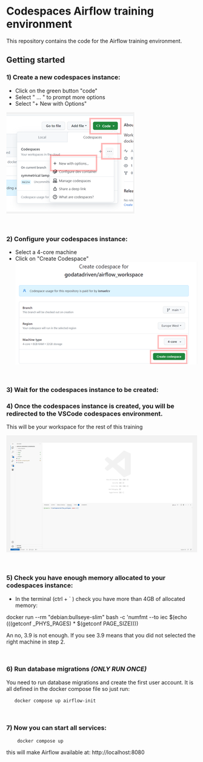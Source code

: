 # Codespaces Airflow training environment

This repository contains the code for the Airflow training environment.

## Getting started

### 1) Create a new codespaces instance:
* Click on the green button "code" 
* Select " ... " to prompt more options
* Select "+ New with Options"

![image](images/codespaces1.png)

<br>

### 2) Configure your codespaces instance:
* Select a 4-core machine
* Click on "Create Codespace"
![image](images/codespaces2.png)

<br>

### 3) Wait for the codespaces instance to be created:

### 4) Once the codespaces instance is created, you will be redirected to the VSCode codespaces environment. 
This will be your workspace for the rest of this training

![image](images/codespaces3.png)

<br>




### 5) Check you have enough memory allocated to your codespaces instance:

* In the terminal (ctrl + ` ) check you have more than 4GB of allocated memory:

docker run --rm "debian:bullseye-slim" bash -c 'numfmt --to iec $(echo $(($(getconf _PHYS_PAGES) * $(getconf PAGE_SIZE))))

An no, 3.9 is not enough. If you see 3.9 means that you did not selected the right machine in step 2.

<br>

### 6) Run database migrations *(ONLY RUN ONCE)*


 You need to run database migrations and create the first user account. It is all defined in the docker compose file so just run:
 ```
    docker compose up airflow-init
```
<br>

### 7) Now you can start all services:
```
    docker compose up
```

this will make Airflow available at: 
http://localhost:8080